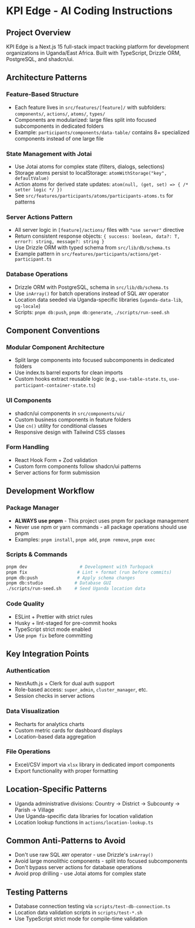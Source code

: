 # KPI Edge - AI Coding Instructions

## Project Overview

KPI Edge is a Next.js 15 full-stack impact tracking platform for development
organizations in Uganda/East Africa. Built with TypeScript, Drizzle ORM,
PostgreSQL, and shadcn/ui.

## Architecture Patterns

### Feature-Based Structure

- Each feature lives in `src/features/[feature]/` with subfolders:
  `components/`, `actions/`, `atoms/`, `types/`
- Components are modularized: large files split into focused subcomponents in
  dedicated folders
- Example: `participants/components/data-table/` contains 8+ specialized
  components instead of one large file

### State Management with Jotai

- Use Jotai atoms for complex state (filters, dialogs, selections)
- Storage atoms persist to localStorage: `atomWithStorage("key", defaultValue)`
- Action atoms for derived state updates:
  `atom(null, (get, set) => { /* setter logic */ })`
- See `src/features/participants/atoms/participants-atoms.ts` for patterns

### Server Actions Pattern

- All server logic in `[feature]/actions/` files with `"use server"` directive
- Return consistent response objects:
  `{ success: boolean, data?: T, error?: string, message?: string }`
- Use Drizzle ORM with typed schema from `src/lib/db/schema.ts`
- Example pattern in `src/features/participants/actions/get-participant.ts`

### Database Operations

- Drizzle ORM with PostgreSQL, schema in `src/lib/db/schema.ts`
- Use `inArray()` for batch operations instead of SQL `ANY` operator
- Location data seeded via Uganda-specific libraries (`uganda-data-lib`,
  `ug-locale`)
- Scripts: `pnpm db:push`, `pnpm db:generate`, `./scripts/run-seed.sh`

## Component Conventions

### Modular Component Architecture

- Split large components into focused subcomponents in dedicated folders
- Use index.ts barrel exports for clean imports
- Custom hooks extract reusable logic (e.g., `use-table-state.ts`,
  `use-participant-container-state.ts`)

### UI Components

- shadcn/ui components in `src/components/ui/`
- Custom business components in feature folders
- Use `cn()` utility for conditional classes
- Responsive design with Tailwind CSS classes

### Form Handling

- React Hook Form + Zod validation
- Custom form components follow shadcn/ui patterns
- Server actions for form submission

## Development Workflow

### Package Manager

- **ALWAYS use pnpm** - This project uses pnpm for package management
- Never use npm or yarn commands - all package operations should use pnpm
- Examples: `pnpm install`, `pnpm add`, `pnpm remove`, `pnpm exec`

### Scripts & Commands

```bash
pnpm dev                    # Development with Turbopack
pnpm fix                   # Lint + format (run before commits)
pnpm db:push               # Apply schema changes
pnpm db:studio            # Database GUI
./scripts/run-seed.sh     # Seed Uganda location data
```

### Code Quality

- ESLint + Prettier with strict rules
- Husky + lint-staged for pre-commit hooks
- TypeScript strict mode enabled
- Use `pnpm fix` before committing

## Key Integration Points

### Authentication

- NextAuth.js + Clerk for dual auth support
- Role-based access: `super_admin`, `cluster_manager`, etc.
- Session checks in server actions

### Data Visualization

- Recharts for analytics charts
- Custom metric cards for dashboard displays
- Location-based data aggregation

### File Operations

- Excel/CSV import via `xlsx` library in dedicated import components
- Export functionality with proper formatting

## Location-Specific Patterns

- Uganda administrative divisions: Country → District → Subcounty → Parish →
  Village
- Use Uganda-specific data libraries for location validation
- Location lookup functions in `actions/location-lookup.ts`

## Common Anti-Patterns to Avoid

- Don't use raw SQL `ANY` operator - use Drizzle's `inArray()`
- Avoid large monolithic components - split into focused subcomponents
- Don't bypass server actions for database operations
- Avoid prop drilling - use Jotai atoms for complex state

## Testing Patterns

- Database connection testing via `scripts/test-db-connection.ts`
- Location data validation scripts in `scripts/test-*.sh`
- Use TypeScript strict mode for compile-time validation
